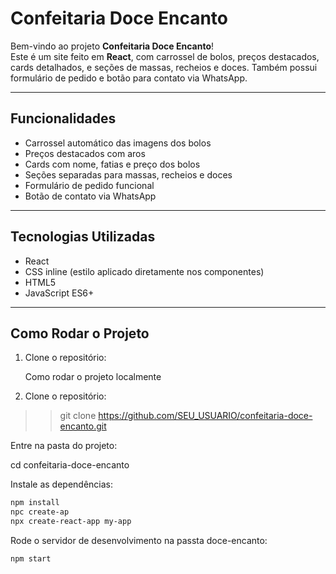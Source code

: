 # Confeitaria Doce Encanto

Bem-vindo ao projeto **Confeitaria Doce Encanto**!  
Este é um site feito em **React**, com carrossel de bolos, preços destacados, cards detalhados, e seções de massas, recheios e doces. Também possui formulário de pedido e botão para contato via WhatsApp.

---

## Funcionalidades

- Carrossel automático das imagens dos bolos
- Preços destacados com aros
- Cards com nome, fatias e preço dos bolos
- Seções separadas para massas, recheios e doces
- Formulário de pedido funcional
- Botão de contato via WhatsApp

---

## Tecnologias Utilizadas

- React
- CSS inline (estilo aplicado diretamente nos componentes)
- HTML5
- JavaScript ES6+

---

## Como Rodar o Projeto

1. Clone o repositório:

   Como rodar o projeto localmente

2. Clone o repositório:

>> git clone https://github.com/SEU_USUARIO/confeitaria-doce-encanto.git


Entre na pasta do projeto:

cd confeitaria-doce-encanto


Instale as dependências:

```bash
npm install
npc create-ap
npx create-react-app my-app
```
Rode o servidor de desenvolvimento na passta doce-encanto:
```bash
npm start
```

